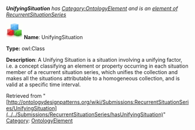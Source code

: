 ___UnifyingSituation__ has [Category:OntologyElement](../../Category/OntologyElement "Category:OntologyElement") and is an [element of](../../Property/ElementOf "Property:ElementOf") [RecurrentSituationSeries](../../Submissions/RecurrentSituationSeries "Submissions:RecurrentSituationSeries")_


  




[![Class](../../images/thumb/2/27/Class.gif/45px-Class.gif)](../../Image/Class.gif "Class")
__Name__: UnifyingSituation 


__Type:__ owl:Class 


__Description__: A Unifying Situation is a situation involving a unifying factor, i.e. a concept classifying an element or property occurring in each situation member of a recurrent situation series, which unifies the collection and makes all the situations attributable to a homogeneous collection, and is valid at a specific time interval. 





Retrieved from "[http://ontologydesignpatterns.org/wiki/Submissions:RecurrentSituationSeries/UnifyingSituation](../../Submissions/RecurrentSituationSeries/hasUnifyingSituation)"
 [Category](http://ontologydesignpatterns.org/wiki/Special:Categories "Special:Categories"): [OntologyElement](../../Category/OntologyElement "Category:OntologyElement")